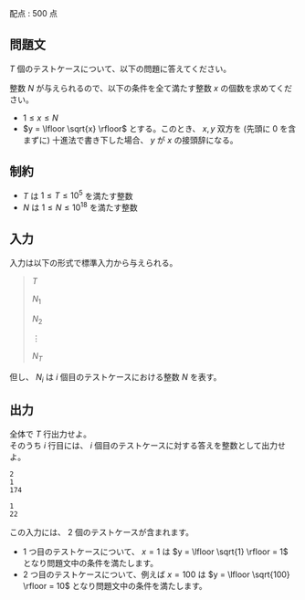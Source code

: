 配点 : $500$ 点

## 問題文

$T$ 個のテストケースについて、以下の問題に答えてください。  

整数 $N$ が与えられるので、以下の条件を全て満たす整数 $x$ の個数を求めてください。

- $1 \le x \le N$
- $y = \lfloor \sqrt{x} \rfloor$ とする。このとき、 $x,y$ 双方を (先頭に $0$ を含まずに) 十進法で書き下した場合、 $y$ が $x$ の接頭辞になる。

## 制約

- $T$ は $1 \le T \le 10^5$ を満たす整数
- $N$ は $1 \le N \le 10^{18}$ を満たす整数

## 入力

入力は以下の形式で標準入力から与えられる。

> $T$
> 
> $N_1$
> 
> $N_2$
> 
> $\vdots$
> 
> $N_T$

但し、 $N_i$ は $i$ 個目のテストケースにおける整数 $N$ を表す。

## 出力

全体で $T$ 行出力せよ。<br>
そのうち $i$ 行目には、 $i$ 個目のテストケースに対する答えを整数として出力せよ。

```input1
2
1
174
```

```output1
1
22
```

この入力には、 $2$ 個のテストケースが含まれます。  

- $1$ つ目のテストケースについて、 $x=1$ は $y = \lfloor \sqrt{1} \rfloor = 1$ となり問題文中の条件を満たします。
- $2$ つ目のテストケースについて、例えば $x=100$ は $y = \lfloor \sqrt{100} \rfloor = 10$ となり問題文中の条件を満たします。
